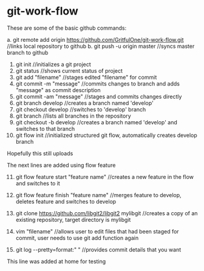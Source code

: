 # git-work-flow

These are some of the basic github commands:

a. git remote add origin https://github.com/GritfulOne/git-work-flow.git //links local repository to github
b. git push -u origin master //syncs master branch to github 

1. git init //initializes a git project
2. git status //shows current status of project
3. git add "filename" //stages edited "filename" for commit
4. git commit -m "message" //commits changes to branch and adds "message" as commit description
5. git commit -am "message" //stages and commits changes directly
6. git branch develop //creates a branch named 'develop'
7. git checkout develop //switches to 'develop' branch
8. git branch //lists all branches in the repository
9. git checkout -b develop //creates a branch named 'develop' and switches to that branch
10. git flow init //initialized structured git flow, automatically creates develop branch

Hopefully this still uploads

The next lines are added using flow feature

11. git flow feature start "feature name" //creates a new feature in the flow and switches to it
12. git flow feature finish "feature name" //merges feature to develop, deletes feature and switches to develop

13. git clone https://github.com/libgit2/libgit2 mylibgit //creates a copy of an existing repository, target directory is mylibgit
14. vim "filename" //allows user to edit files that had been staged for commit, user needs to use git add function again

15. git log --pretty=format:"   " //provides commit details that you want

This line was added at home for testing